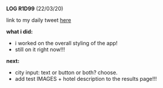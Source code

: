 **LOG R1D99** (22/03/20)

link to my daily tweet [here](https://twitter.com/Nightcoder2/status/1241766236725395457)

**what i did:**

- i worked on the overall styling of the app!
- still on it right now!!!

**next:**

- city input: text or button or both? choose.
- add test IMAGES + hotel description to the results page!!!
